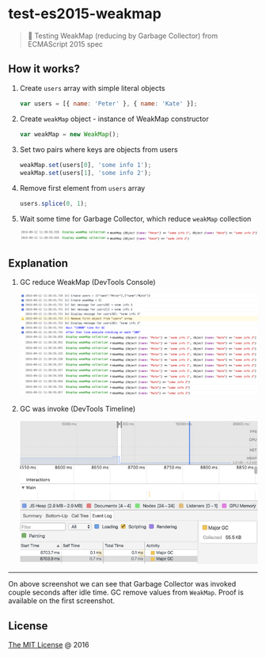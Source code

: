 # test-es2015-weakmap

> :ledger: Testing WeakMap (reducing by Garbage Collector) from ECMAScript 2015 spec

## How it works?

1. Create `users` array with simple literal objects

    ```javascript
    var users = [{ name: 'Peter' }, { name: 'Kate' }];
    ```

2. Create `weakMap` object - instance of WeakMap constructor
    
    ```javascript
    var weakMap = new WeakMap();
    ```

3. Set two pairs where keys are objects from users

    ```javascript
    weakMap.set(users[0], 'some info 1');
    weakMap.set(users[1], 'some info 2');
    ```

4. Remove first element from `users` array
    
    ```javascript
    users.splice(0, 1);
    ```

5. Wait some time for Garbage Collector, which reduce `weakMap` collection

    ![](./screenshots/gc-activate-log.png)

## Explanation

1. GC reduce WeakMap (DevTools Console)

    ![](./screenshots/screenshot.png)

2. GC was invoke (DevTools Timeline)

    ![](./screenshots/gc-activate-timeline.png)

---

On above screenshot we can see that Garbage Collector was invoked couple seconds after idle time.
GC remove values from `WeakMap`. Proof is available on the first screenshot.

## License

[The MIT License](http://piecioshka.mit-license.org) @ 2016
